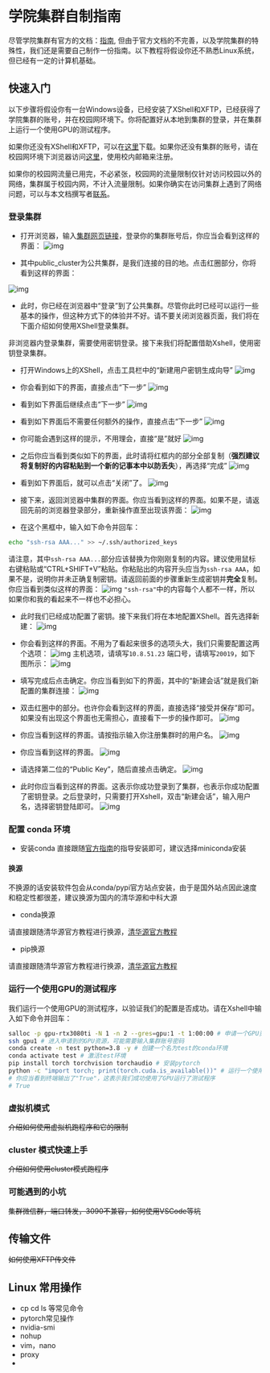 # 学院集群自制指南

尽管学院集群有官方的文档：[指南](http://10.8.51.23/help/), 但由于官方文档的不完善，以及学院集群的特殊性，我们还是需要自己制作一份指南。以下教程将假设你还不熟悉Linux系统，但已经有一定的计算机基础。

## 快速入门

以下步骤将假设你有一台Windows设备，已经安装了XShell和XFTP，已经获得了学院集群的账号，并在校园网环境下。你将配置好从本地到集群的登录，并在集群上运行一个使用GPU的测试程序。

如果你还没有XShell和XFTP，可以在[这里](https://www.xshell.com/zh/free-for-home-school/)下载。如果你还没有集群的账号，请在校园网环境下浏览器访问[这里](http://10.8.51.23)，使用校内邮箱来注册。

如果你的校园网流量已用完，不必紧张，校园网的流量限制仅针对访问校园以外的网络，集群属于校园内网，不计入流量限制。如果你确实在访问集群上遇到了网络问题，可以与本文档撰写者[联系](mailto:xiaochenzhang@snnu.edu.cn)。

### 登录集群

* 打开浏览器，输入[集群网页链接](http://10.8.51.23/home)，登录你的集群账号后，你应当会看到这样的界面： ![img](https://i.pstorage.space/i/27Wlj4ooA/original_login.png)

* 其中public_cluster为公共集群，是我们连接的目的地。点击红圈部分，你将看到这样的界面：

![img](https://i.pstorage.space/i/PAYRzJzvm/original_vnc-1.png)
* 此时，你已经在浏览器中“登录”到了公共集群。尽管你此时已经可以运行一些基本的操作，但这种方式下的体验并不好。请不要关闭浏览器页面，我们将在下面介绍如何使用XShell登录集群。

非浏览器内登录集群，需要使用密钥登录。接下来我们将配置借助Xshell，使用密钥登录集群。

* 打开Windows上的XShell，点击工具栏中的“新建用户密钥生成向导”
![img](https://i.pstorage.space/i/0by6dPLd8/original_xshell-genkey1.png)

* 你会看到如下的界面，直接点击“下一步”
![img](https://i.pstorage.space/i/m1QNkqKe7/original_xshell-genkey2.png)

* 看到如下界面后继续点击“下一步”
![img](https://i.pstorage.space/i/NZYakWW5w/original_xshell-genkey3.png)

* 看到如下界面后不需要任何额外的操作，直接点击“下一步”
![img](https://i.pstorage.space/i/1aLKzwxW6/original_xshell-genkey4.png)

* 你可能会遇到这样的提示，不用理会，直接“是”就好
![img](https://i.pstorage.space/i/jM2Ng1L6q/original_xshell-genkey5.png)

* 之后你应当看到类似如下的界面，此时请将红框内的部分全部复制（**强烈建议将复制好的内容粘贴到一个新的记事本中以防丢失**），再选择“完成”
![img](https://i.pstorage.space/i/8yRxLaRVO/original_xshell-genkey6.png)

* 看到如下界面后，就可以点击“关闭”了。
![img](https://i.pstorage.space/i/ab0NxOlwe/original_xshell-genkey7.png)

* 接下来，返回浏览器中集群的界面。你应当看到这样的界面。如果不是，请返回先前的浏览器登录部分，重新操作直至出现该界面：
![img](https://i.pstorage.space/i/PAYRzJzvm/original_vnc-1.png)

* 在这个黑框中，输入如下命令并回车：

```bash
echo "ssh-rsa AAA..." >> ~/.ssh/authorized_keys
```
请注意，其中`ssh-rsa AAA...`部分应该替换为你刚刚复制的内容。建议使用鼠标右键粘贴或“CTRL+SHIFT+V”粘贴。你粘贴出的内容开头应当为`ssh-rsa AAA`，如果不是，说明你并未正确复制密钥。请返回前面的步骤重新生成密钥并**完全**复制。
你应当看到类似这样的界面：
![img](https://i.pstorage.space/i/KQ76kQDq8/original_xshell-plaste-key.png)
`"ssh-rsa"`中的内容每个人都不一样，所以如果你和我的看起来不一样也不必担心。

* 此时我们已经成功配置了密钥。接下来我们将在本地配置XShell。首先选择新建：
![img](https://i.pstorage.space/i/knZLNOLJ/original_new-session.png)

* 你会看到这样的界面。不用为了看起来很多的选项头大，我们只需要配置这两个选项：
![img](https://i.pstorage.space/i/WNZV6OdK8/original_new-session2.png)
主机选项，请填写`10.8.51.23`
端口号，请填写`20019`，如下图所示：
![img](https://i.pstorage.space/i/1aLKvDAYP/original_new-session3.png)

* 填写完成后点击确定。你应当看到如下的界面，其中的“新建会话”就是我们新配置的集群连接：
![img](https://i.pstorage.space/i/6DQX8lPy/original_new-session4.png)

* 双击红圈中的部分。也许你会看到这样的界面，直接选择“接受并保存”即可。如果没有出现这个界面也无需担心，直接看下一步的操作即可。
![img](https://i.pstorage.space/i/X9NDK0yj6/original_new-session5.png)

* 你应当看到这样的界面。请按指示输入你注册集群时的用户名。
![img](https://i.pstorage.space/i/m1QNzZkbY/original_new-session6.png)

* 你应当看到这样的界面。
![img](https://i.pstorage.space/i/npvN39dO6/original_new-session7.png)

* 请选择第二位的“Public Key”，随后直接点击确定。
![img](https://i.pstorage.space/i/ab0NwPQR8/original_new-session8.png)

* 此时你应当看到这样的界面。这表示你成功登录到了集群，也表示你成功配置了密钥登录。之后登录时，只需要打开Xshell，双击“新建会话”，输入用户名，选择密钥登陆即可。
![img](https://i.pstorage.space/i/jM2N9W5vw/original_new-session9.png)

### 配置 conda 环境

* 安装conda
直接跟随[官方指南](https://docs.conda.io/projects/conda/en/latest/user-guide/install/linux.html)的指导安装即可，建议选择miniconda安装
#### 换源
不换源的话安装软件包会从conda/pypi官方站点安装，由于是国外站点因此速度和稳定性都很差，建议换源为国内的清华源和中科大源

* conda换源

请直接跟随清华源官方教程进行换源，[清华源官方教程](https://mirrors.tuna.tsinghua.edu.cn/help/anaconda/)

* pip换源

请直接跟随清华源官方教程进行换源，[清华源官方教程](https://mirrors.tuna.tsinghua.edu.cn/help/anaconda/)

### 运行一个使用GPU的测试程序
我们运行一个使用GPU的测试程序，以验证我们的配置是否成功。请在Xshell中输入如下命令并回车：

```bash
salloc -p gpu-rtx3080ti -N 1 -n 2 --gres=gpu:1 -t 1:00:00 # 申请一个GPU资源
ssh gpu1 # 进入申请到的GPU资源，可能需要输入集群账号密码
conda create -n test python=3.8 -y # 创建一个名为test的conda环境
conda activate test # 激活test环境
pip install torch torchvision torchaudio # 安装pytorch
python -c "import torch; print(torch.cuda.is_available())" # 运行一个使用GPU的测试程序
# 你应当看到终端输出了"True"，这表示我们成功使用了GPU运行了测试程序
# True
```

### 虚拟机模式

~~介绍如何使用虚拟机跑程序和它的限制~~

### cluster 模式快速上手

~~介绍如何使用cluster模式跑程序~~

### 可能遇到的小坑

~~集群微信群，端口转发，3090不兼容，如何使用VSCode等坑~~

## 传输文件

~~如何使用XFTP传文件~~

## Linux 常用操作

* cp cd ls 等常见命令
* pytorch常见操作
* nvidia-smi
* nohup 
* vim，nano
* proxy
* 


